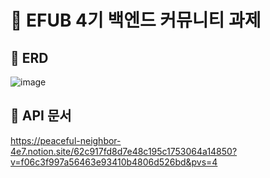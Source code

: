 # 💚 EFUB 4기 백엔드 커뮤니티 과제

## 🧩 ERD

![image](https://github.com/crHwang0822/efub4-backend-assignment/assets/87927105/c297cdf9-9bba-4a5d-a92d-e5caa219c99f)



## 📗 API 문서

https://peaceful-neighbor-4e7.notion.site/62c917fd8d7e48c195c1753064a14850?v=f06c3f997a56463e93410b4806d526bd&pvs=4
